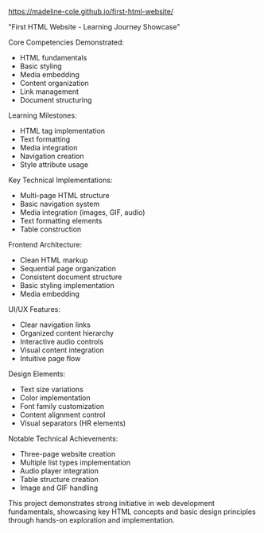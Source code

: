 https://madeline-cole.github.io/first-html-website/

"First HTML Website - Learning Journey Showcase"

Core Competencies Demonstrated:
- HTML fundamentals
- Basic styling
- Media embedding
- Content organization
- Link management
- Document structuring

Learning Milestones:
- HTML tag implementation
- Text formatting
- Media integration
- Navigation creation
- Style attribute usage

Key Technical Implementations:
- Multi-page HTML structure
- Basic navigation system
- Media integration (images, GIF, audio)
- Text formatting elements
- Table construction

Frontend Architecture:
- Clean HTML markup
- Sequential page organization
- Consistent document structure
- Basic styling implementation
- Media embedding

UI/UX Features:
- Clear navigation links
- Organized content hierarchy
- Interactive audio controls
- Visual content integration
- Intuitive page flow

Design Elements:
- Text size variations
- Color implementation
- Font family customization
- Content alignment control
- Visual separators (HR elements)

Notable Technical Achievements:
- Three-page website creation
- Multiple list types implementation
- Audio player integration
- Table structure creation
- Image and GIF handling


This project demonstrates strong initiative in web development fundamentals, showcasing key HTML concepts and basic design principles through hands-on exploration and implementation.
